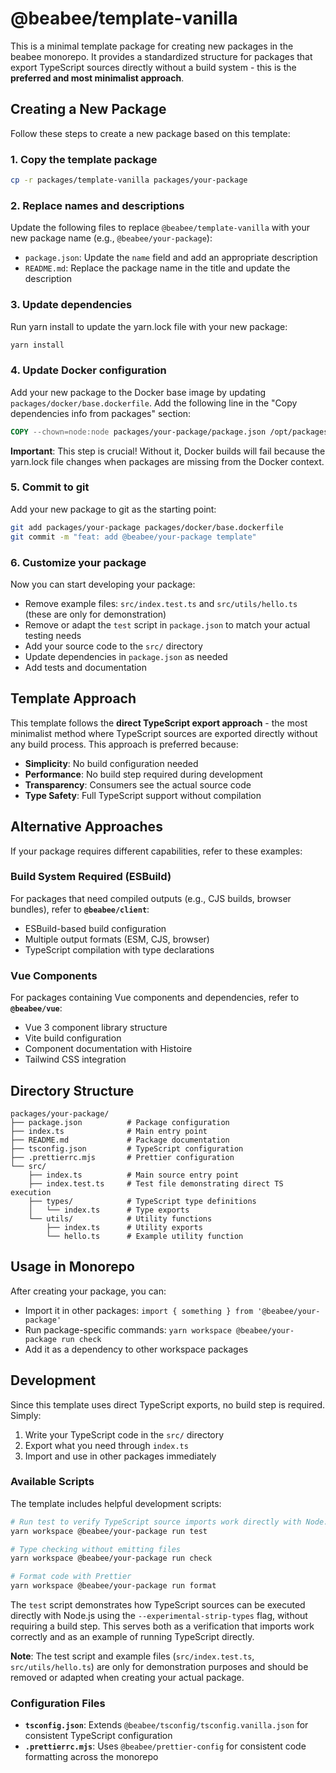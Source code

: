 # @beabee/template-vanilla

This is a minimal template package for creating new packages in the beabee monorepo. It provides a standardized structure for packages that export TypeScript sources directly without a build system - this is the **preferred and most minimalist approach**.

## Creating a New Package

Follow these steps to create a new package based on this template:

### 1. Copy the template package

```bash
cp -r packages/template-vanilla packages/your-package
```

### 2. Replace names and descriptions

Update the following files to replace `@beabee/template-vanilla` with your new package name (e.g., `@beabee/your-package`):

- `package.json`: Update the `name` field and add an appropriate description
- `README.md`: Replace the package name in the title and update the description

### 3. Update dependencies

Run yarn install to update the yarn.lock file with your new package:

```bash
yarn install
```

### 4. Update Docker configuration

Add your new package to the Docker base image by updating `packages/docker/base.dockerfile`. Add the following line in the "Copy dependencies info from packages" section:

```dockerfile
COPY --chown=node:node packages/your-package/package.json /opt/packages/your-package/package.json
```

**Important**: This step is crucial! Without it, Docker builds will fail because the yarn.lock file changes when packages are missing from the Docker context.

### 5. Commit to git

Add your new package to git as the starting point:

```bash
git add packages/your-package packages/docker/base.dockerfile
git commit -m "feat: add @beabee/your-package template"
```

### 6. Customize your package

Now you can start developing your package:

- Remove example files: `src/index.test.ts` and `src/utils/hello.ts` (these are only for demonstration)
- Remove or adapt the `test` script in `package.json` to match your actual testing needs
- Add your source code to the `src/` directory
- Update dependencies in `package.json` as needed
- Add tests and documentation

## Template Approach

This template follows the **direct TypeScript export approach** - the most minimalist method where TypeScript sources are exported directly without any build process. This approach is preferred because:

- **Simplicity**: No build configuration needed
- **Performance**: No build step required during development
- **Transparency**: Consumers see the actual source code
- **Type Safety**: Full TypeScript support without compilation

## Alternative Approaches

If your package requires different capabilities, refer to these examples:

### Build System Required (ESBuild)

For packages that need compiled outputs (e.g., CJS builds, browser bundles), refer to **`@beabee/client`**:

- ESBuild-based build configuration
- Multiple output formats (ESM, CJS, browser)
- TypeScript compilation with type declarations

### Vue Components

For packages containing Vue components and dependencies, refer to **`@beabee/vue`**:

- Vue 3 component library structure
- Vite build configuration
- Component documentation with Histoire
- Tailwind CSS integration

## Directory Structure

```
packages/your-package/
├── package.json          # Package configuration
├── index.ts              # Main entry point
├── README.md             # Package documentation
├── tsconfig.json         # TypeScript configuration
├── .prettierrc.mjs       # Prettier configuration
└── src/
    ├── index.ts          # Main source entry point
    ├── index.test.ts     # Test file demonstrating direct TS execution
    ├── types/            # TypeScript type definitions
    │   └── index.ts      # Type exports
    └── utils/            # Utility functions
        ├── index.ts      # Utility exports
        └── hello.ts      # Example utility function
```

## Usage in Monorepo

After creating your package, you can:

- Import it in other packages: `import { something } from '@beabee/your-package'`
- Run package-specific commands: `yarn workspace @beabee/your-package run check`
- Add it as a dependency to other workspace packages

## Development

Since this template uses direct TypeScript exports, no build step is required. Simply:

1. Write your TypeScript code in the `src/` directory
2. Export what you need through `index.ts`
3. Import and use in other packages immediately

### Available Scripts

The template includes helpful development scripts:

```bash
# Run test to verify TypeScript source imports work directly with Node.js
yarn workspace @beabee/your-package run test

# Type checking without emitting files
yarn workspace @beabee/your-package run check

# Format code with Prettier
yarn workspace @beabee/your-package run format
```

The `test` script demonstrates how TypeScript sources can be executed directly with Node.js using the `--experimental-strip-types` flag, without requiring a build step. This serves both as a verification that imports work correctly and as an example of running TypeScript directly.

**Note**: The test script and example files (`src/index.test.ts`, `src/utils/hello.ts`) are only for demonstration purposes and should be removed or adapted when creating your actual package.

### Configuration Files

- **`tsconfig.json`**: Extends `@beabee/tsconfig/tsconfig.vanilla.json` for consistent TypeScript configuration
- **`.prettierrc.mjs`**: Uses `@beabee/prettier-config` for consistent code formatting across the monorepo
